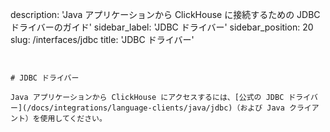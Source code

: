 description: 'Java アプリケーションから ClickHouse に接続するための JDBC ドライバーのガイド'
sidebar_label: 'JDBC ドライバー'
sidebar_position: 20
slug: /interfaces/jdbc
title: 'JDBC ドライバー'
```


# JDBC ドライバー

Java アプリケーションから ClickHouse にアクセスするには、[公式の JDBC ドライバー](/docs/integrations/language-clients/java/jdbc)（および Java クライアント）を使用してください。
